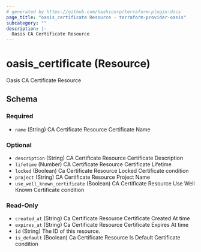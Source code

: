 ```yaml
---
# generated by https://github.com/hashicorp/terraform-plugin-docs
page_title: "oasis_certificate Resource - terraform-provider-oasis"
subcategory: ""
description: |-
  Oasis CA Certificate Resource
---
```


# oasis_certificate (Resource)

Oasis CA Certificate Resource



<!-- schema generated by tfplugindocs -->
## Schema

### Required

- `name` (String) CA Certificate Resource Certificate Name

### Optional

- `description` (String) CA Certificate Resource Certificate Description
- `lifetime` (Number) CA Certificate Resource Certificate Lifetime
- `locked` (Boolean) Ca Certificate Resource Locked Certificate condition
- `project` (String) CA Certificate Resource Project Name
- `use_well_known_certificate` (Boolean) CA Certificate Resource Use Well Known Certificate condition

### Read-Only

- `created_at` (String) Ca Certificate Resource Certificate Created At time
- `expires_at` (String) Ca Certificate Resource Certificate Expires At time
- `id` (String) The ID of this resource.
- `is_default` (Boolean) Ca Certificate Resource Is Default Certificate condition


